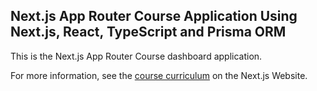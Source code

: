 ## Next.js App Router Course Application Using Next.js, React, TypeScript and Prisma ORM

This is the Next.js App Router Course dashboard application.

For more information, see the [course curriculum](https://nextjs.org/learn) on the Next.js Website.
